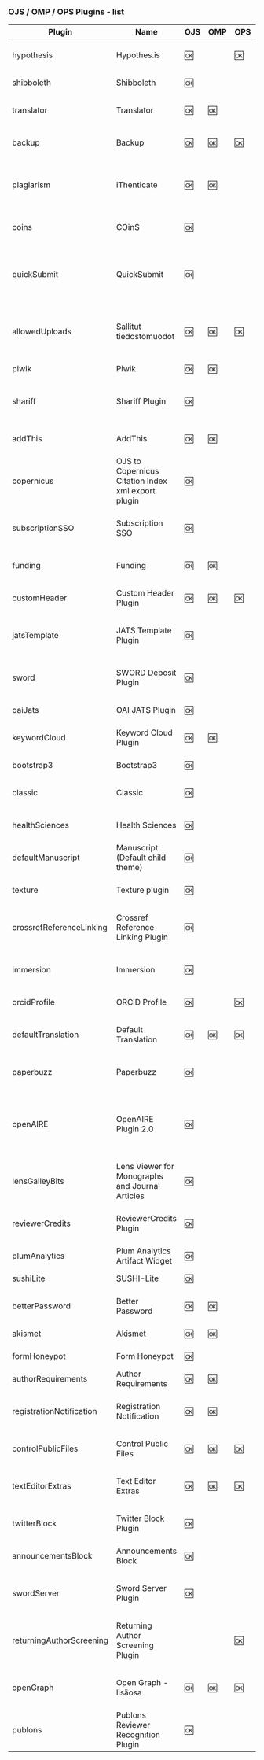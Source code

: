 ### OJS / OMP / OPS Plugins - list
|Plugin|Name|OJS|OMP|OPS|category|Summary|Homepage
|---|---|---|---|---|---|---|---|
|hypothesis|Hypothes.is|:ok:||:ok:|generic|This plugin integrates the Hypothes.is annotation tool into articles.|[Hypothes.is](https://github.com/asmecher/hypothesis)
|shibboleth|Shibboleth|:ok:|||generic|This plugin adds Shibboleth support.|[Shibboleth](https://github.com/pkp/shibboleth)
|translator|Translator|:ok:|:ok:||generic|This plugin permits translations to be updated and edited.|[Translator](https://github.com/pkp/translator)
|backup|Backup|:ok:|:ok:|:ok:|generic|This plugin permits backups to be downloaded from within OJS.|[Backup](https://github.com/asmecher/backup)
|plagiarism|iThenticate|:ok:|:ok:||generic|This plugin permits automatic submission of uploaded content to the iThenticate service for plagiarism checking.|[iThenticate](https://github.com/asmecher/plagiarism)
|coins|COinS|:ok:|||generic|This plugin embeds OpenURL COinS in OJS articles.|[COinS](https://github.com/pkp/coins)
|quickSubmit|QuickSubmit|:ok:|||importexport|The QuickSubmit plugin permits Journal Managers to quickly enter submissions through the OJS website, bypassing the editorial workflow.|[QuickSubmit](https://github.com/pkp/quickSubmit)
|allowedUploads|Sallitut tiedostomuodot|:ok:|:ok:|:ok:|generic|Tämän lisäosan avulla voit rajoittaa niitä tiedostomuotoja, joita voi lähettää käsikirjoituksen yhteyteen.|[Sallitut tiedostomuodot](https://github.com/ajnyga/allowedUploads)
|piwik|Piwik|:ok:|:ok:||generic|Permits usage statistics tracking using Piwik.|[Piwik](https://github.com/pkp/piwik)
|shariff|Shariff Plugin|:ok:|||generic|This plugin integrates the shariff solution for social media buttons in OJS and OMP.|[Shariff Plugin](https://github.com/ojsde/shariff)
|addThis|AddThis|:ok:|:ok:||generic|Permits social media sharing of published content using AddThis.|[AddThis](https://github.com/pkp/addThis)
|copernicus|OJS to Copernicus Citation Index xml export plugin|:ok:|||importexport|Allows to export article metadata in Copernicus Index in xml format|[OJS to Copernicus Citation Index xml export plugin](https://github.com/a-vodka/ojs_copernicus_export_plugin/)
|subscriptionSSO|Subscription SSO|:ok:|||generic|This plugin permits delegation of OJS subscription checks to a third-party web service.|[Subscription SSO](https://github.com/asmecher/subscriptionSSO)
|funding|Funding|:ok:|:ok:||generic|Adds submission funding data using the Crossref funders registry.|[Funding](https://github.com/ajnyga/funding/)
|customHeader|Custom Header Plugin|:ok:|:ok:|:ok:|generic|Permits the addition of custom headers to the website.|[Custom Header Plugin](https://github.com/asmecher/customHeader/)
|jatsTemplate|JATS Template Plugin|:ok:|||generic|Permits the automatic generation of a simple (incomplete) JATS XML document.|[JATS Template Plugin](https://github.com/pkp/jatsTemplate/)
|sword|SWORD Deposit Plugin|:ok:|||generic|Permits the use of the SWORD protocol to deposit documents from OJS into other systems.|[SWORD Deposit Plugin](https://github.com/asmecher/sword/)
|oaiJats|OAI JATS Plugin|:ok:|||oaiMetadataFormats|Permits the delivery of JATS XML via the OAI interface.|[OAI JATS Plugin](https://github.com/pkp/oaiJats/)
|keywordCloud|Keyword Cloud Plugin|:ok:|:ok:||blocks|A block plugin to provide a tag cloud of article keywords.|[Keyword Cloud Plugin](https://github.com/lepidus/ojs3-keywordcloud-plugin)
|bootstrap3|Bootstrap3|:ok:|||themes|A template Bootstrap3 theme for OJS 3.1.1+.|[Bootstrap3](https://github.com/NateWr/bootstrap3)
|classic|Classic|:ok:|||themes|An official theme that plays on colour and font contrasts based on literary classicism.|[Classic](https://github.com/pkp/classic)
|healthSciences|Health Sciences|:ok:|||themes|An official theme designed to maximize legibility and content clarity.|[Health Sciences](https://github.com/pkp/healthSciences)
|defaultManuscript|Manuscript (Default child theme)|:ok:|||themes|A clean, simple theme with a boxed layout that mimics a paper document.|[Manuscript (Default child theme)](https://github.com/NateWr/defaultManuscript)
|texture|Texture plugin|:ok:|||generic|Integrates the Substance Texture JATS XML Editor with OJS.|[Texture plugin](https://github.com/asmecher/texture)
|crossrefReferenceLinking|Crossref Reference Linking Plugin|:ok:|||generic|Automatically add the extracted article references to the DOI registration with Crossref|[Crossref Reference Linking Plugin](https://github.com/pkp/crossrefReferenceLinking)
|immersion|Immersion|:ok:|||themes|An official theme focused on full-page visuals, large typefaces, and bold color blocks.|[Immersion](https://github.com/pkp/immersion)
|orcidProfile|ORCiD Profile|:ok:||:ok:|generic|ORCiD integration for users and authors|[ORCiD Profile](https://github.com/pkp/orcidProfile)
|defaultTranslation|Default Translation|:ok:|:ok:|:ok:|generic|Make OJS fall back on English when elements of the software translation are missing.|[Default Translation](https://github.com/pkp/defaultTranslation)
|paperbuzz|Paperbuzz|:ok:|||generic|Display free altmetrics based on open data from Paperbuzz.|[Paperbuzz](https://github.com/pkp/paperbuzz)
|openAIRE|OpenAIRE Plugin 2.0|:ok:|||generic|This plugin adds a new OAI-PMH metadata format to Open Journal Systems that complements the OpenAIRE Guidelines for Literature Repository Managers v4.|[OpenAIRE Plugin 2.0](https://github.com/ojsde/openAIRE)
|lensGalleyBits|Lens Viewer for Monographs and Journal Articles|:ok:|||generic|An extended version of the Lens Viewer that supports books and articles.|[Lens Viewer for Monographs and Journal Articles](https://github.com/withanage/lensGalleyBits)
|reviewerCredits|ReviewerCredits Plugin|:ok:|||generic|This plugin enable the integration with ReviewerCredits (www.reviewercredits.com).|[ReviewerCredits Plugin](https://github.com/4Science/reviewercredits-ojs)
|plumAnalytics|Plum Analytics Artifact Widget|:ok:|||generic|This plugin integrates Plum Analytics' Artifact Widget.|[Plum Analytics Artifact Widget](https://github.com/ulsdevteam/ojs-plum-plugin)
|sushiLite|SUSHI-Lite|:ok:|||generic|This plugin adds SUSHI-Lite (draft) support.|[SUSHI-Lite](https://github.com/ulsdevteam/ojs-sushiLite-plugin)
|betterPassword|Better Password|:ok:|:ok:||generic|This plugin adds user restrictions when selecting passwords.|[Better Password](https://github.com/ulsdevteam/pkp-betterPassword)
|akismet|Akismet|:ok:|:ok:||generic|This plugin integrates the Akismet anti-spam service.|[Akismet](https://github.com/ulsdevteam/pkp-akismet)
|formHoneypot|Form Honeypot|:ok:|||generic|This plugin adds a honeypot to user registration.|[Form Honeypot](https://github.com/ulsdevteam/pkp-formHoneypot)
|authorRequirements|Author Requirements|:ok:|:ok:||generic|Make certain author fields optional.|[Author Requirements](https://github.com/ewhanson/authorRequirements)
|registrationNotification|Registration Notification|:ok:|:ok:||generic|Sends an email notification to a configurable list of emails whenever a new user is registered.|[Registration Notification](https://github.com/pkp/registrationNotification)
|controlPublicFiles|Control Public Files|:ok:|:ok:|:ok:|generic|Limit who can upload public files and what kind of files they can upload.|[Control Public Files](https://github.com/pkp/controlPublicFiles)
|textEditorExtras|Text Editor Extras|:ok:|:ok:|:ok:|generic|Add controls to the rich text editor to upload images, manipulate the HTML code, and add tables.|[Text Editor Extras](https://github.com/pkp/textEditorExtras)
|twitterBlock|Twitter Block Plugin|:ok:|||blocks|This plugin adds a block to display a Twitter feed in the sidebar.|[Twitter Block Plugin](https://github.com/RBoelter/ojs3-twitter-sidebar)
|announcementsBlock|Announcements Block|:ok:|||blocks|This plugin adds a block to display announcements in the sidebar.|[Announcements Block](https://github.com/RBoelter/announcementsBlock)
|swordServer|Sword Server Plugin|:ok:|||gateways|Permits the use of the SWORD protocol to receive deposits from other applications.|[Sword Server Plugin](https://github.com/quoideneuf/swordServer)
|returningAuthorScreening|Returning Author Screening Plugin|||:ok:|generic|Permits authors who already have at least one published submission to self-publish subsequent submissions.|[Returning Author Screening Plugin](https://github.com/pkp/returningAuthorScreening)
|openGraph|Open Graph -lisäosa|:ok:|:ok:|:ok:|generic|Open Graph -lisäosa esittää metadatan Open Graph -protokollan mukaisessa muodossa.|[Open Graph -lisäosa](https://github.com/ajnyga/openGraph)
|publons|Publons Reviewer Recognition Plugin|:ok:|||generic|This plugin enables integration with Publons Reviewer Recognition Service.|[Publons Reviewer Recognition Plugin](https://github.com/publons/ojs_3_plugin/)